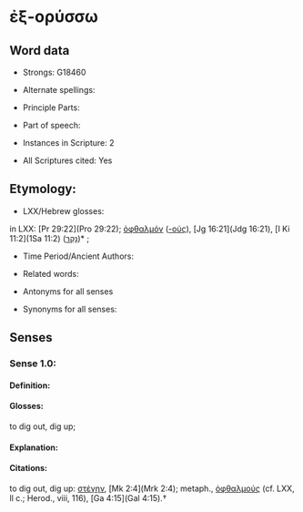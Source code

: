 # ἐξ-ορύσσω 

<!-- Status: S2=NeedsEdits -->
<!-- Lexica used for edits:   -->

## Word data

* Strongs: G18460

* Alternate spellings:



* Principle Parts: 


* Part of speech: 


* Instances in Scripture: 2

* All Scriptures cited: Yes

## Etymology: 


* LXX/Hebrew glosses: 

in LXX: [Pr 29:22](Pro 29:22); [ὀφθαλμόν]() ([-ούς]()), [Jg 16:21](Jdg 16:21), [I Ki 11:2](1Sa 11:2) ([נָקַר](//en-uhl/H5365))* ; 

* Time Period/Ancient Authors: 


* Related words: 

* Antonyms for all senses

* Synonyms for all senses: 


## Senses 


### Sense  1.0: 

#### Definition: 

#### Glosses: 

to dig out, dig up; 

#### Explanation: 


#### Citations: 

to dig out, dig up: [στέγην](), [Mk 2:4](Mrk 2:4); metaph., [ὀφθαλμούς]() (cf. LXX, ll c.; Herod., viii, 116), [Ga 4:15](Gal 4:15).†
